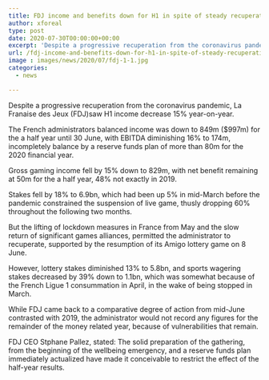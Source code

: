 ```yaml
---
title: FDJ income and benefits down for H1 in spite of steady recuperation from pandemic
author: xforeal 
type: post
date: 2020-07-30T00:00:00+00:00
excerpt: 'Despite a progressive recuperation from the coronavirus pandemic, La Franaise des Jeux (FDJ)saw H1 income decrease 15&amp;percnt; year-on-year '
url: /fdj-income-and-benefits-down-for-h1-in-spite-of-steady-recuperation-from-pandemic/
image : images/news/2020/07/fdj-1-1.jpg
categories:
  - news

---
```

Despite a progressive recuperation from the coronavirus pandemic, La Franaise des Jeux (FDJ)saw H1 income decrease 15&percnt; year-on-year. 

The French administrators balanced income was down to 849m ($997m) for the a half year until 30 June, with EBITDA diminishing 16&percnt; to 174m, incompletely balance by a reserve funds plan of more than 80m for the 2020 financial year. 

Gross gaming income fell by 15&percnt; down to 829m, with net benefit remaining at 50m for the a half year, 48&percnt; not exactly in 2019. 

Stakes fell by 18&percnt; to 6.9bn, which had been up 5&percnt; in mid-March before the pandemic constrained the suspension of live game, thusly dropping 60&percnt; throughout the following two months. 

But the lifting of lockdown measures in France from May and the slow return of significant games alliances, permitted the administrator to recuperate, supported by the resumption of its Amigo lottery game on 8 June. 

However, lottery stakes diminished 13&percnt; to 5.8bn, and sports wagering stakes decreased by 39&percnt; down to 1.1bn, which was somewhat because of the French Ligue 1 consummation in April, in the wake of being stopped in March. 

While FDJ came back to a comparative degree of action from mid-June contrasted with 2019, the administrator would not record any figures for the remainder of the money related year, because of vulnerabilities that remain. 

FDJ CEO Stphane Pallez, stated: The solid preparation of the gathering, from the beginning of the wellbeing emergency, and a reserve funds plan immediately actualized have made it conceivable to restrict the effect of the half-year results.